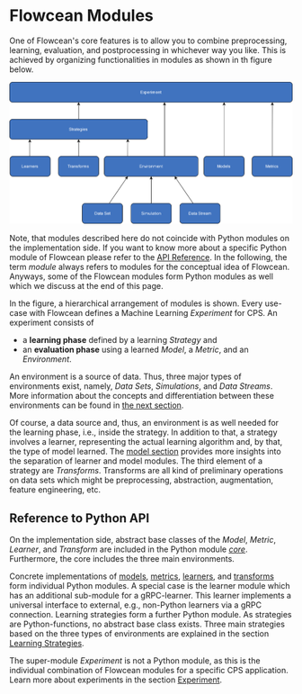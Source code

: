# Flowcean Modules

One of Flowcean's core features is to allow you to combine preprocessing, learning, evaluation, and postprocessing in whichever way you like.
This is achieved by organizing functionalities in modules as shown in th figure below.

![Flowcean Modules](../assets/flowcean_modules.svg)

Note, that modules described here do not coincide with Python modules on the implementation side.
If you want to know more about a specific Python module of Flowcean please refer to the [API Reference](https://www3.tuhh.de/agenc/reference/flowcean/).
In the following, the term *module* always refers to modules for the conceptual idea of Flowcean.
Anyways, some of the Flowcean modules form Python modules as well which we discuss at the end of this page.

In the figure, a hierarchical arrangement of modules is shown.
Every use-case with Flowcean defines a Machine Learning *Experiment* for CPS.
An experiment consists of

* a **learning phase** defined by a learning *Strategy* and
* an **evaluation phase** using a learned *Model*, a *Metric*, and an *Environment*.

An environment is a source of data.
Thus, three major types of environments exist, namely, *Data Sets*, *Simulations*, and *Data Streams*.
More information about the concepts and differentiation between these environments can be found in [the next section](https://www3.tuhh.de/agenc/user_guide/environment/).

Of course, a data source and, thus, an environment is as well needed for the learning phase, i.e., inside the strategy.
In addition to that, a strategy involves a learner, representing the actual learning algorithm and, by that, the type of model learned.
The [model section](https://www3.tuhh.de/agenc/user_guide/model/) provides more insights into the separation of learner and model modules.
The third element of a strategy are *Transforms*.
Transforms are all kind of preliminary operations on data sets which might be preprocessing, abstraction, augmentation, feature engineering, etc.

## Reference to Python API

On the implementation side, abstract base classes of the *Model*, *Metric*, *Learner*, and *Transform* are included in the Python module [*core*](https://www3.tuhh.de/agenc/reference/flowcean/core/).
Furthermore, the core includes the three main environments.

Concrete implementations of [models](https://www3.tuhh.de/agenc/reference/flowcean/models/), [metrics](https://www3.tuhh.de/agenc/reference/flowcean/metrics/), [learners](https://www3.tuhh.de/agenc/reference/flowcean/learners/), and [transforms](https://www3.tuhh.de/agenc/reference/flowcean/transforms/) form individual Python modules.
A special case is the learner module which has an additional sub-module for a gRPC-learner.
This learner implements a universal interface to external, e.g., non-Python learners via a gRPC connection.
Learning strategies form a further Python module.
As strategies are Python-functions, no abstract base class exists.
Three main strategies based on the three types of environments are explained in the section [Learning Strategies](https://www3.tuhh.de/agenc/user_guide/learning_strategies/).

The super-module *Experiment* is not a Python module, as this is the individual combination of Flowcean modules for a specific CPS application.
Learn more about experiments in the section [Experiment](https://www3.tuhh.de/agenc/user_guide/experiment/).

